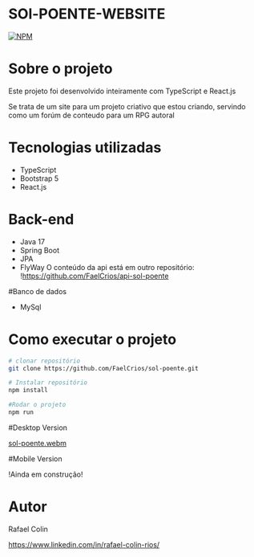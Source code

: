 # SOl-POENTE-WEBSITE

[![NPM](https://img.shields.io/npm/l/react)](https://github.com/FaelCrios/resume-app/blob/master/LICENCE) 

# Sobre o projeto
Este projeto foi desenvolvido inteiramente com TypeScript e React.js

Se trata de um site para um projeto criativo que estou criando, servindo como um forúm de conteudo para um RPG autoral

# Tecnologias utilizadas
- TypeScript
- Bootstrap 5
- React.js

# Back-end
- Java 17
- Spring Boot
- JPA
- FlyWay
O conteúdo da api está em outro repositório:
!https://github.com/FaelCrios/api-sol-poente

#Banco de dados
- MySql

# Como executar o projeto

```bash
# clonar repositório
git clone https://github.com/FaelCrios/sol-poente.git

# Instalar repositório
npm install

#Rodar o projeto
npm run 

```
#Desktop Version

[sol-poente.webm](https://github.com/FaelCrios/sol-poente/assets/78519799/3af3d7be-df7f-4884-a9cc-13293c11b362)


#Mobile Version

!Ainda em construção!



# Autor

Rafael Colin

https://www.linkedin.com/in/rafael-colin-rios/
